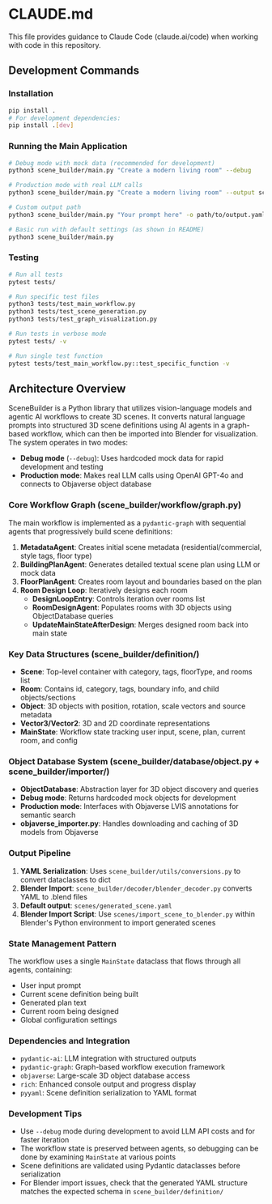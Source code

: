 # CLAUDE.md

This file provides guidance to Claude Code (claude.ai/code) when working with code in this repository.

## Development Commands

### Installation
```bash
pip install .
# For development dependencies:
pip install .[dev]
```

### Running the Main Application
```bash
# Debug mode with mock data (recommended for development)
python3 scene_builder/main.py "Create a modern living room" --debug

# Production mode with real LLM calls
python3 scene_builder/main.py "Create a modern living room" --output scenes/my_scene.yaml

# Custom output path
python3 scene_builder/main.py "Your prompt here" -o path/to/output.yaml

# Basic run with default settings (as shown in README)
python3 scene_builder/main.py
```

### Testing
```bash
# Run all tests
pytest tests/

# Run specific test files
python3 tests/test_main_workflow.py
python3 tests/test_scene_generation.py
python3 tests/test_graph_visualization.py

# Run tests in verbose mode
pytest tests/ -v

# Run single test function
pytest tests/test_main_workflow.py::test_specific_function -v
```

## Architecture Overview

SceneBuilder is a Python library that utilizes vision-language models and agentic AI workflows to create 3D scenes. It converts natural language prompts into structured 3D scene definitions using AI agents in a graph-based workflow, which can then be imported into Blender for visualization. The system operates in two modes:

- **Debug mode** (`--debug`): Uses hardcoded mock data for rapid development and testing
- **Production mode**: Makes real LLM calls using OpenAI GPT-4o and connects to Objaverse object database

### Core Workflow Graph (scene_builder/workflow/graph.py)

The main workflow is implemented as a `pydantic-graph` with sequential agents that progressively build scene definitions:

1. **MetadataAgent**: Creates initial scene metadata (residential/commercial, style tags, floor type)
2. **BuildingPlanAgent**: Generates detailed textual scene plan using LLM or mock data
3. **FloorPlanAgent**: Creates room layout and boundaries based on the plan
4. **Room Design Loop**: Iteratively designs each room
   - **DesignLoopEntry**: Controls iteration over rooms list
   - **RoomDesignAgent**: Populates rooms with 3D objects using ObjectDatabase queries
   - **UpdateMainStateAfterDesign**: Merges designed room back into main state

### Key Data Structures (scene_builder/definition/)

- **Scene**: Top-level container with category, tags, floorType, and rooms list
- **Room**: Contains id, category, tags, boundary info, and child objects/sections
- **Object**: 3D objects with position, rotation, scale vectors and source metadata
- **Vector3/Vector2**: 3D and 2D coordinate representations
- **MainState**: Workflow state tracking user input, scene, plan, current room, and config

### Object Database System (scene_builder/database/object.py + scene_builder/importer/)

- **ObjectDatabase**: Abstraction layer for 3D object discovery and queries
- **Debug mode**: Returns hardcoded mock objects for development
- **Production mode**: Interfaces with Objaverse LVIS annotations for semantic search
- **objaverse_importer.py**: Handles downloading and caching of 3D models from Objaverse

### Output Pipeline

1. **YAML Serialization**: Uses `scene_builder/utils/conversions.py` to convert dataclasses to dict
2. **Blender Import**: `scene_builder/decoder/blender_decoder.py` converts YAML to .blend files
3. **Default output**: `scenes/generated_scene.yaml`
4. **Blender Import Script**: Use `scenes/import_scene_to_blender.py` within Blender's Python environment to import generated scenes

### State Management Pattern

The workflow uses a single `MainState` dataclass that flows through all agents, containing:
- User input prompt
- Current scene definition being built
- Generated plan text
- Current room being designed
- Global configuration settings

### Dependencies and Integration

- `pydantic-ai`: LLM integration with structured outputs
- `pydantic-graph`: Graph-based workflow execution framework
- `objaverse`: Large-scale 3D object database access
- `rich`: Enhanced console output and progress display
- `pyyaml`: Scene definition serialization to YAML format

### Development Tips

- Use `--debug` mode during development to avoid LLM API costs and for faster iteration
- The workflow state is preserved between agents, so debugging can be done by examining `MainState` at various points
- Scene definitions are validated using Pydantic dataclasses before serialization
- For Blender import issues, check that the generated YAML structure matches the expected schema in `scene_builder/definition/`